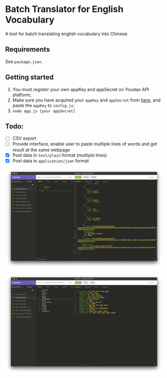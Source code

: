 # Batch Translator for English Vocabulary

A tool for batch translating english vocabulary into Chinese. 

## Requirements

See `package.json`.

## Getting started

1. You must register your own appKey and appSecret on Youdao API platform;
2. Make sure you have acquired your `appKey` and `appSecret` from [here](https://ai.youdao.com/product-fanyi-text.s), and paste the `appKey` to `config.js`;
2. `node app.js [your appSecret]`

## Todo:

- [ ] CSV export
- [ ] Provide interface, enable user to paste multiple lines of words and get result at the same webpage
- [x] Post data in `text/plain` format (multiple lines)
- [x] Post data in `application/json` format

![](./public/assets/json.png)

![](./public/assets/text.png)